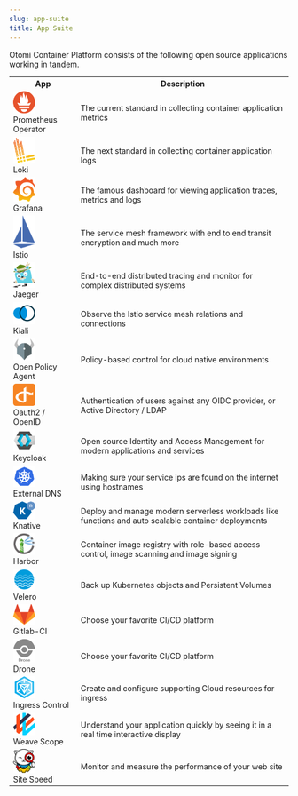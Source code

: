 ```yaml
---
slug: app-suite
title: App Suite
---
```


Otomi Container Platform consists of the following open source applications working in tandem.

<table id="t01">

<tr>
<th id="th01">App</th>
<th id="th02">Description</th>
</tr>

<tr>
<td id="th01"><a href="https://www.prometheus.io/" target="_blank"><img src="/img/prometheus_logo.png" alt="Prometheus Operator" width="40"/></a> <br />Prometheus Operator</td>
<td id="th02">The current standard in collecting container application metrics</td>
</tr>

<tr>
<td id="th01"><a href="https://grafana.com/oss/loki/" target="_blank"><img src="/img/loki_logo.svg" alt="Loki" width="40"/></a> <br />
Loki</td>
<td id="th02">The next standard in collecting container application logs</td>
</tr>

<tr>
<td id="th01"><a href="https://www.grafana.com/" target="_blank"><img src="/img/grafana_logo.png" alt="Grafana" width="40"/></a> <br />
Grafana</td>
<td id="th02">The famous dashboard for viewing application traces, metrics and logs</td>
</tr>

<tr>
<td id="th01"><a href="https://www.istio.io/" target="_blank"><img src="/img/istio_logo.png" alt="Istio" width="40"/></a> <br />
Istio</td>
<td id="th02">The service mesh framework with end to end transit encryption and much more</td>
</tr>

<tr>
<td id="th01"><a href="https://www.jaegertracing.io/" target="_blank"><img src="/img/jaeger_logo.png" alt="Jaeger" width="40"/></a> <br />
Jaeger</td>
<td id="th02">End-to-end distributed tracing and monitor for complex distributed systems</td>
</tr>

<tr>
<td id="th01"><a href="https://www.kiali.io/" target="_blank"><img src="/img/kiali_logo.png" alt="Kiali" width="40"/></a> <br />
Kiali</td>
<td id="th02">Observe the Istio service mesh relations and connections</td>
</tr>

<tr>
<td id="th01"><a href="https://www.openpolicyagent.org/" target="_blank"><img src="/img/opa_logo.png" alt="OPA" width="40"/></a> <br />
Open Policy Agent</td>
<td id="th02">Policy-based control for cloud native environments</td>
</tr>

<tr>
<td id="th01"><a href="https://www.openid.net/" target="_blank"><img src="/img/openid_logo.svg" alt="Oauth2 / OpenID" width="40"/> </a><br />
Oauth2 / OpenID</td>
<td id="th02">Authentication of users against any OIDC provider, or Active Directory / LDAP</td>
</tr>

<tr>
<td id="th01"><a href="https://www.keycloak.org/" target="_blank"><img src="/img/keycloak_logo.svg" alt="Keycloak" width="40"/> </a><br />
Keycloak</td>
<td id="th02">Open source Identity and Access Management for modern applications and services</td>
</tr>

<tr>
<td id="th01"><a href="https://github.com/helm/charts/tree/master/stable/external-dns" target="_blank"><img src="/img/kubernetes_logo.svg" alt="External DNS" width="40"/> </a><br />
External DNS</td>
<td id="th02">Making sure your service ips are found on the internet using hostnames</td>
</tr>

<tr>
<td id="th01"><a href="https://www.knative.dev/" target="_blank"><img src="/img/knative_logo.png" alt="Knative" width="40"/> </a><br />
Knative</td>
<td id="th02">Deploy and manage modern serverless workloads like functions and auto scalable container deployments</td>
</tr>

<tr>
<td id="th01"><a href="https://www.goharbor.io/" target="_blank"><img src="/img/harbor_logo.png" alt="Harbor" width="40"/> </a><br />
Harbor</td>
<td id="th02">Container image registry with role-based access control, image scanning and image signing</td>
</tr>

<tr>
<td id="th01"><a href="https://www.velero.io/" target="_blank"><img src="/img/velero_logo.png" alt="Velero" width="40"/> </a><br />
Velero</td>
<td id="th02">Back up Kubernetes objects and Persistent Volumes</td>
</tr>

<tr>
<td id="th01"><a href="https://gitlab.com/" target="_blank"><img src="/img/gitlab_logo.svg" alt="Infinity icon" width="40"/> </a><br />
Gitlab-CI</td>
<td id="th02">Choose your favorite CI/CD platform</td>
</tr>

<tr>
<td id="th01"><a href="https://drone.io/" target="_blank"><img src="/img/drone_logo.svg" alt="Infinity icon" width="40"/> </a><br />
Drone</td>
<td id="th02">Choose your favorite CI/CD platform</td>
</tr>

<tr>
<td id="th01"><a href="https://kubernetes.io/docs/concepts/services-networking/ingress/" target="_blank"><img src="/img/ingress_logo.png" alt="Ingress Control" width="40"/> </a><br />
Ingress Control</td>
<td id="th02">Create and configure supporting Cloud resources for ingress</td>
</tr>

<tr>
<td id="th01"><a href="https://www.weave.works/oss/scope/" target="_blank"><img src="/img/weave_logo.png" alt="Weave Scope" width="40"/> </a><br />
Weave Scope</td>
<td id="th02">Understand your application quickly by seeing it in a real time interactive display</td>
</tr>

<tr>
<td id="th01"><a href="https://www.sitespeed.io/" target="_blank"><img src="/img/sitespeed.png" alt="Site Speed" width="40"/></a> <br />Site Speed</td>
<td id="th02">Monitor and measure the performance of your web site</td>
</tr>

</table>
